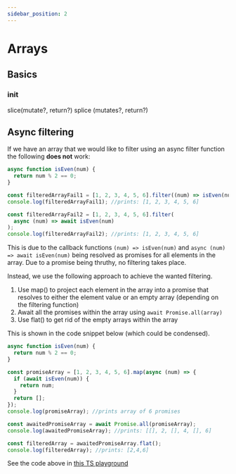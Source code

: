 ```yaml
---
sidebar_position: 2
---
```


# Arrays

## Basics

### init

slice(mutate?, return?)
splice (mutates?, return?)

## Async filtering

If we have an array that we would like to filter using an async filter function the following **does not** work:

```js
async function isEven(num) {
  return num % 2 == 0;
}

const filteredArrayFail1 = [1, 2, 3, 4, 5, 6].filter((num) => isEven(num));
console.log(filteredArrayFail1); //prints: [1, 2, 3, 4, 5, 6]

const filteredArrayFail2 = [1, 2, 3, 4, 5, 6].filter(
  async (num) => await isEven(num)
);
console.log(filteredArrayFail2); //prints: [1, 2, 3, 4, 5, 6]
```

This is due to the callback functions `(num) => isEven(num)` and `async (num) => await isEven(num)` being resolved as promises for all elements in the array. Due to a promise being thruthy, no filtering takes place.

Instead, we use the following approach to achieve the wanted filtering.

1. Use map() to project each element in the array into a promise that resolves to either the element value or an empty array (depending on the filtering function)
2. Await all the promises within the array using `await Promise.all(array)`
3. Use flat() to get rid of the empty arrays within the array

This is shown in the code snippet below (which could be condensed).

```js
async function isEven(num) {
  return num % 2 == 0;
}

const promiseArray = [1, 2, 3, 4, 5, 6].map(async (num) => {
  if (await isEven(num)) {
    return num;
  }
  return [];
});
console.log(promiseArray); //prints array of 6 promises

const awaitedPromiseArray = await Promise.all(promiseArray);
console.log(awaitedPromiseArray); //prints: [[], 2, [], 4, [], 6]

const filteredArray = awaitedPromiseArray.flat();
console.log(filteredArray); //prints: [2,4,6]
```

See the code above in [this TS playground](https://www.typescriptlang.org/play?module=1#code/MYewdgzgLgBAtgTwOoCcCGAHDBTFAxAVzGCgEtwYBeGNCBYmACgEoqA+GAbwChuZ+BtesBgAzIiXJgYpCAFEAbtjCMwBOKx4DtOlNigEU0tXBgBSGACYq1AAx8dAX146YoSLFGkANlFzYAEwBBFHQEPDQfAEZqAG0ogBorJIBmJIAWJIBWJIA2AF0AOi9fXFV1dhl5JRUTZmYHbXcIEG9sQu8QAHNGEr89YNC0cMjvKNYAegmMFFIwKAgALhh4pMtUjOy8-JcdZs8ffsCQsIifazjE5Jg0mEyYHJgC4sOyoQYTSrQAd0jYWUUynKGgarmarXanR6fX8g1Oo0sk2ms3mSxWV3WN02D22vEaAn2MBmIDgsmwJ2GVHRaw2dy2TyKcEwjHeIk+lA4WlcOlIoiYPz+VUBtXU9S53IlMD0BiMMBM+IlzklAmlhmksR2rkcoL24BabQ63UYxNJEHJQwQSJmcwWNAtMBAfNyRJQJLJEF2TT1sAFpD8AQACq7TeawlTfbAg26zYU0N5vMbg2SKZaFW49RDDT0I4EoyGU1aUQtlrENTSVvlsWWGTBPQTvWJXgMU+Hfn7c0mzSnit40FAWGnwQaob0m8cLYWbWjYutMgU8Y4ANy8RCoTA4fASMjgAfcIA)
